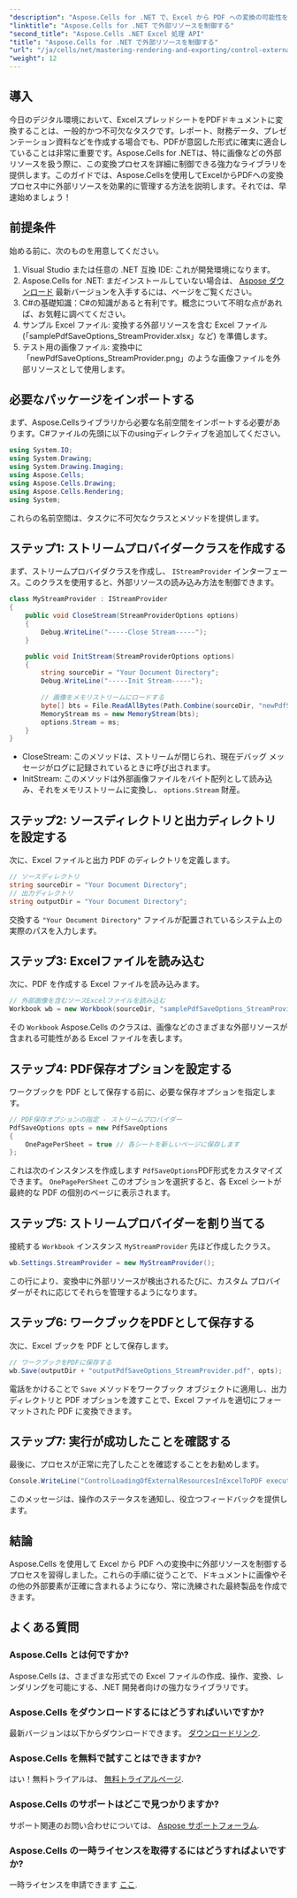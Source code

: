 ```yaml
---
"description": "Aspose.Cells for .NET で、Excel から PDF への変換の可能性を最大限に引き出しましょう。この包括的なガイドでは、画像などの外部リソースを管理し、PDF に正確な書式設定を適用する方法を学びます。"
"linktitle": "Aspose.Cells for .NET で外部リソースを制御する"
"second_title": "Aspose.Cells .NET Excel 処理 API"
"title": "Aspose.Cells for .NET で外部リソースを制御する"
"url": "/ja/cells/net/mastering-rendering-and-exporting/control-external-resources/"
"weight": 12
---
```


## 導入

今日のデジタル環境において、ExcelスプレッドシートをPDFドキュメントに変換することは、一般的かつ不可欠なタスクです。レポート、財務データ、プレゼンテーション資料などを作成する場合でも、PDFが意図した形式に確実に適合していることは非常に重要です。Aspose.Cells for .NETは、特に画像などの外部リソースを扱う際に、この変換プロセスを詳細に制御できる強力なライブラリを提供します。このガイドでは、Aspose.Cellsを使用してExcelからPDFへの変換プロセス中に外部リソースを効果的に管理する方法を説明します。それでは、早速始めましょう！

## 前提条件

始める前に、次のものを用意してください。

1. Visual Studio または任意の .NET 互換 IDE: これが開発環境になります。
2. Aspose.Cells for .NET: まだインストールしていない場合は、 [Aspose ダウンロード](https://releases.aspose.com/cells/net/) 最新バージョンを入手するには、ページをご覧ください。
3. C#の基礎知識：C#の知識があると有利です。概念について不明な点があれば、お気軽に調べてください。
4. サンプル Excel ファイル: 変換する外部リソースを含む Excel ファイル (「samplePdfSaveOptions_StreamProvider.xlsx」など) を準備します。
5. テスト用の画像ファイル: 変換中に「newPdfSaveOptions_StreamProvider.png」のような画像ファイルを外部リソースとして使用します。

## 必要なパッケージをインポートする

まず、Aspose.Cellsライブラリから必要な名前空間をインポートする必要があります。C#ファイルの先頭に以下のusingディレクティブを追加してください。

```csharp
using System.IO;
using System.Drawing;
using System.Drawing.Imaging;
using Aspose.Cells;
using Aspose.Cells.Drawing;
using Aspose.Cells.Rendering;
using System;
```

これらの名前空間は、タスクに不可欠なクラスとメソッドを提供します。

## ステップ1: ストリームプロバイダークラスを作成する

まず、ストリームプロバイダクラスを作成し、 `IStreamProvider` インターフェース。このクラスを使用すると、外部リソースの読み込み方法を制御できます。

```csharp
class MyStreamProvider : IStreamProvider
{
    public void CloseStream(StreamProviderOptions options)
    {
        Debug.WriteLine("-----Close Stream-----");
    }

    public void InitStream(StreamProviderOptions options)
    {
        string sourceDir = "Your Document Directory";
        Debug.WriteLine("-----Init Stream-----");
        
        // 画像をメモリストリームにロードする
        byte[] bts = File.ReadAllBytes(Path.Combine(sourceDir, "newPdfSaveOptions_StreamProvider.png"));
        MemoryStream ms = new MemoryStream(bts);
        options.Stream = ms;
    }
}
```

- CloseStream: このメソッドは、ストリームが閉じられ、現在デバッグ メッセージがログに記録されているときに呼び出されます。
- InitStream: このメソッドは外部画像ファイルをバイト配列として読み込み、それをメモリストリームに変換し、 `options.Stream` 財産。

## ステップ2: ソースディレクトリと出力ディレクトリを設定する

次に、Excel ファイルと出力 PDF のディレクトリを定義します。

```csharp
// ソースディレクトリ
string sourceDir = "Your Document Directory";
// 出力ディレクトリ
string outputDir = "Your Document Directory";
```

交換する `"Your Document Directory"` ファイルが配置されているシステム上の実際のパスを入力します。

## ステップ3: Excelファイルを読み込む

次に、PDF を作成する Excel ファイルを読み込みます。

```csharp
// 外部画像を含むソースExcelファイルを読み込む
Workbook wb = new Workbook(sourceDir, "samplePdfSaveOptions_StreamProvider.xlsx");
```

その `Workbook` Aspose.Cells のクラスは、画像などのさまざまな外部リソースが含まれる可能性がある Excel ファイルを表します。

## ステップ4: PDF保存オプションを設定する

ワークブックを PDF として保存する前に、必要な保存オプションを指定します。

```csharp
// PDF保存オプションの指定 - ストリームプロバイダー
PdfSaveOptions opts = new PdfSaveOptions
{
    OnePagePerSheet = true // 各シートを新しいページに保存します
};
```

これは次のインスタンスを作成します `PdfSaveOptions`PDF形式をカスタマイズできます。 `OnePagePerSheet` このオプションを選択すると、各 Excel シートが最終的な PDF の個別のページに表示されます。

## ステップ5: ストリームプロバイダーを割り当てる

接続する `Workbook` インスタンス `MyStreamProvider` 先ほど作成したクラス。

```csharp
wb.Settings.StreamProvider = new MyStreamProvider();
```

この行により、変換中に外部リソースが検出されるたびに、カスタム プロバイダーがそれに応じてそれらを管理するようになります。

## ステップ6: ワークブックをPDFとして保存する

次に、Excel ブックを PDF として保存します。

```csharp
// ワークブックをPDFに保存する
wb.Save(outputDir + "outputPdfSaveOptions_StreamProvider.pdf", opts);
```

電話をかけることで `Save` メソッドをワークブック オブジェクトに適用し、出力ディレクトリと PDF オプションを渡すことで、Excel ファイルを適切にフォーマットされた PDF に変換できます。

## ステップ7: 実行が成功したことを確認する

最後に、プロセスが正常に完了したことを確認することをお勧めします。

```csharp
Console.WriteLine("ControlLoadingOfExternalResourcesInExcelToPDF executed successfully.\r\n");
```

このメッセージは、操作のステータスを通知し、役立つフィードバックを提供します。

## 結論

Aspose.Cells を使用して Excel から PDF への変換中に外部リソースを制御するプロセスを習得しました。これらの手順に従うことで、ドキュメントに画像やその他の外部要素が正確に含まれるようになり、常に洗練された最終製品を作成できます。

## よくある質問

### Aspose.Cells とは何ですか?
Aspose.Cells は、さまざまな形式での Excel ファイルの作成、操作、変換、レンダリングを可能にする、.NET 開発者向けの強力なライブラリです。

### Aspose.Cells をダウンロードするにはどうすればいいですか?
最新バージョンは以下からダウンロードできます。 [ダウンロードリンク](https://releases。aspose.com/cells/net/).

### Aspose.Cells を無料で試すことはできますか?
はい！無料トライアルは、 [無料トライアルページ](https://releases。aspose.com/).

### Aspose.Cells のサポートはどこで見つかりますか?
サポート関連のお問い合わせについては、 [Aspose サポートフォーラム](https://forum。aspose.com/c/cells/9).

### Aspose.Cells の一時ライセンスを取得するにはどうすればよいですか?
一時ライセンスを申請できます [ここ](https://purchase。aspose.com/temporary-license/).
